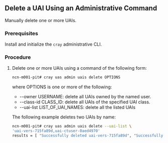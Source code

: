 
## Delete a UAI Using an Administrative Command

Manually delete one or more UAIs.

### Prerequisites

Install and initialize the `cray` administrative CLI.

### Procedure

1.  Delete one or more UAIs using a command of the following form:

    ```bash
    ncn-m001-pit# cray uas admin uais delete OPTIONS
    ```

    where OPTIONS is one or more of the following:

    -   --owner USERNAME: delete all UAIs owned by the named user.
    -   --class-id CLASS\_ID: delete all UAIs of the specified UAI class.
    -   --uai-list LIST\_OF\_UAI\_NAMES: delete all the listed UAIs
    
    The following example deletes two UAIs by name:

    ```bash
    ncn-m001-pit# cray uas admin uais delete --uai-list \
    'uai-vers-715fa89d,uai-ctuser-0aed4970'
    results = [ "Successfully deleted uai-vers-715fa89d", "Successfully deleted uai-ctuser-0aed4970",]
    ```


